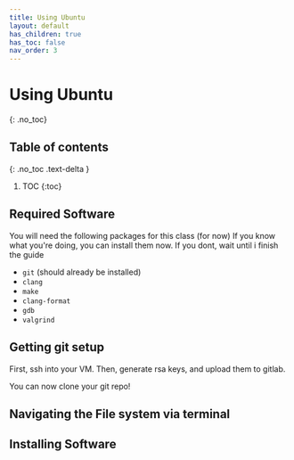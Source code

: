```yaml
---
title: Using Ubuntu
layout: default
has_children: true
has_toc: false
nav_order: 3
---
```


# Using Ubuntu
{: .no_toc}
## Table of contents
{: .no_toc .text-delta }

1. TOC
{:toc}

## Required Software
You will need the following packages for this class (for now)
If you know what you're doing, you can install them now. If you dont, wait until i finish the guide

- `git` (should already be installed)
- `clang`
- `make`
- `clang-format`
- `gdb`
- `valgrind`

## Getting git setup

First, ssh into your VM. Then, generate rsa keys, and upload them to gitlab.

You can now clone your git repo!


## Navigating the File system via terminal

## Installing Software

## 

